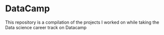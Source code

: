 # DataCamp
This repository is a compilation of the projects I worked on while taking the Data science career track on Datacamp
